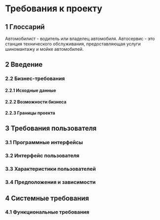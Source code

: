 # Требования к проекту
## 1 Глоссарий 

Автомобилист - водитель или владелец автомобиля.
Автосервис - это станция технического обслуживания, предоставляющая услуги шиномантажу и мойке автомобилей.

## 2 Введение

### 2.2 Бизнес-требования

#### 2.2.1 Исходные данные
#### 2.2.2 Возможности бизнеса
#### 2.2.3 Границы проекта

## 3 Требования пользователя
### 3.1 Программные интерфейсы
### 3.2 Интерфейс пользователя
### 3.3 Характеристики пользователей
### 3.4 Предположения и зависимости

## 4 Системные требования
### 4.1 Функциональные требования

